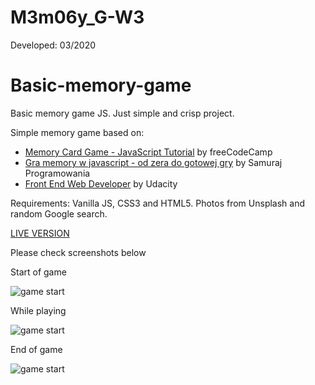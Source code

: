 # M3m06y_G-W3

Developed: 03/2020

# Basic-memory-game

Basic memory game JS. Just simple and crisp project. 

Simple memory game based on:

- [Memory Card Game - JavaScript Tutorial](https://www.youtube.com/watch?v=ZniVgo8U7ek&t=1809s) by freeCodeCamp
- [Gra memory w javascript - od zera do gotowej gry](https://www.youtube.com/watch?v=gKUUHjEg7mQ&t=969s) by Samuraj Programowania
- [Front End Web Developer](https://www.udacity.com/course/front-end-web-developer-nanodegree--nd0011) by Udacity

Requirements: Vanilla JS, CSS3 and HTML5.
Photos from Unsplash and random Google search.

[LIVE VERSION](https://montraw.pythonanywhere.com/)

Please check screenshots below

Start of game

![game start](https://github.com/MTrawinska/Memory-Game-Basic/blob/master/static/img/1.png)

While playing

![game start](https://github.com/MTrawinska/Memory-Game-Basic/blob/master/static/img/2.png)

End of game

![game start](https://github.com/MTrawinska/Memory-Game-Basic/blob/master/static/img/3.png)



